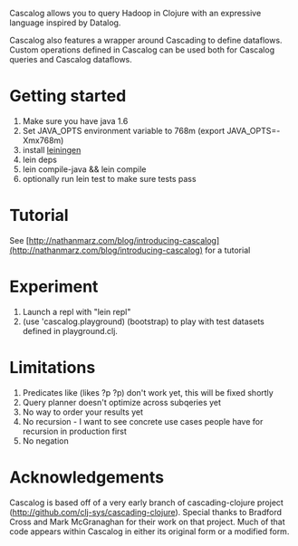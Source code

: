Cascalog allows you to query Hadoop in Clojure with an expressive language inspired by Datalog.

Cascalog also features a wrapper around Cascading to define dataflows. Custom operations defined in Cascalog can be used both for Cascalog queries and Cascalog dataflows.


# Getting started

1. Make sure you have java 1.6
2. Set JAVA_OPTS environment variable to 768m (export JAVA_OPTS=-Xmx768m)
3. install [leiningen](http://github.com/technomancy/leiningen)
4. lein deps
5. lein compile-java && lein compile
6. optionally run lein test to make sure tests pass

# Tutorial

See [http://nathanmarz.com/blog/introducing-cascalog](http://nathanmarz.com/blog/introducing-cascalog) for a tutorial


# Experiment

1. Launch a repl with "lein repl"
2. (use 'cascalog.playground) (bootstrap) to play with test datasets defined in playground.clj.


# Limitations

1. Predicates like (likes ?p ?p) don't work yet, this will be fixed shortly
2. Query planner doesn't optimize across subqeries yet
3. No way to order your results yet
4. No recursion - I want to see concrete use cases people have for recursion in production first
5. No negation


# Acknowledgements

Cascalog is based off of a very early branch of cascading-clojure project (http://github.com/clj-sys/cascading-clojure). Special thanks to Bradford Cross and Mark McGranaghan for their work on that project. Much of that code appears within Cascalog in either its original form or a modified form.
